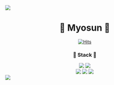 <div>
<img src="https://capsule-render.vercel.app/api?type=waving&color=gradient&customColorList=2,2,2,2,3&height=190&section=header&text=Myo%20Sun&fontSize=90" />
</div>

<div align="center">
  <h1> 🌿 Myosun 🌿 </h1>

  
[![Hits](https://hits.seeyoufarm.com/api/count/incr/badge.svg?url=https%3A%2F%2Fgithub.com%2FMyomyoring&count_bg=%236DC265&title_bg=%2300863A&icon=ko-fi.svg&icon_color=%23FFFFFF&title=hits&edge_flat=false)](https://hits.seeyoufarm.com)
  
</div>
<div align="center">
  <h3>🎨 Stack 🎨</h3>
</div>
<div align="center">
<img src="https://img.shields.io/badge/JavaScript-F7DF1E?style=for-the-badge&logo=JavaScript&logoColor=white">
<img src="https://img.shields.io/badge/React-61DAFB?style=for-the-badge&logo=React&logoColor=white">
</div>
<div align="center">
<img src="https://img.shields.io/badge/HTML5-E34F26?style=for-the-badge&logo=html5&logoColor=white">
<img src="https://img.shields.io/badge/CSS3-1572B6?style=for-the-badge&logo=css3&logoColor=white">
<img src="https://img.shields.io/badge/Github-181717?style=for-the-badge&logo=Github&logoColor=white">
</div>

<img src="https://capsule-render.vercel.app/api?type=waving&color=gradient&customColorList=2,2,2,2,3&height=190&section=footer&fontSize=90" />
